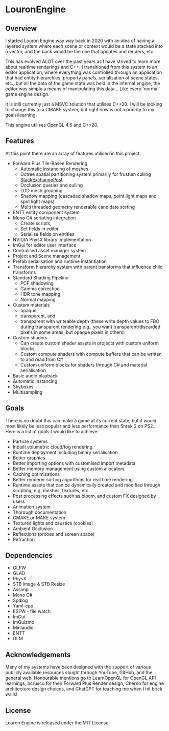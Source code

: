 # LouronEngine

## Overview

I started Louron Engine way way back in 2020 with an idea of having a layered system where each scene or context would be a state stacked into a vector, and the back would be the one that updates and renders, etc.

This has evolved ALOT over the past years as I have strived to learn more about realtime renderings and C++. I transitioned from this system to an editor application, where everything was controlled through an application that had entity hierarchies, property panels, serialisation of scene states, etc., but all the data of the game state was held in the internal engine, the editor was simply a means of manipulating this data... Like every 'normal' game engine design.

It is still currently just a MSVC solution that utilises C++20. I will be looking to change this to a CMAKE system, but right now is not a priority to my goals/learning.

This engine utilises OpenGL 4.5 and C++20.

## Features

At this point there are an array of features utilised in this project:
- Forward Plus Tile-Basee Rendering
  - Automatic instancing of meshes
  - Octree spatial partitioning system primarily for frustum culling [StackExchangePost](https://gamedev.stackexchange.com/questions/211647/octree-query-frustum-search-and-recursive-vector-inserts)
  - Occlusion queries and culling
  - LOD mesh grouping
  - Shadow mapping (cascaded shadow maps, point light maps and spot light maps)
  - Multi threaded geometry renderable candidate sorting
- ENTT entity component system
- Mono C# scripting integration
  - Create scripts, 
  - Set fields in editor
  - Serialise fields on entities
- NVIDIA PhysX library implementation
- ImGui for editor user interface
- Centralised asset manager system
- Project and Scene management
- Prefab serialisation and runtime instantiation
- Transform hierarchy system with parent transforms that influence child transforms
- Standard Shading Pipeline
  - PCF shadowing
  - Gamma correction
  - HDR tone mapping
  - Normal mapping
- Custom materials 
  - opaque, 
  - transparent, and 
  - transparent with writeable depth (these write depth values to FBO during transparent rendering e.g., you want transparent/discarded pixels in some areas, but opaque pixels in others)
- Custom shaders
  - Can create custom shader assets in projects with custom uniform blocks
  - Custom compute shaders with compute buffers that can be written to and read from C#
  - Custom uniform blocks for shaders through C# and material serialisation
- Basic audio playback
- Automatic instancing
- Skyboxes
- Multisampling

## Goals

There is no doubt this can make a game at its current state, but it would most likely be less popular and less performance than Shrek 2 on PS2... Here is a list of goals I would like to achieve:
- Particle systems
- Inbuilt volumetric cloud/fog rendering
- Runtime deployment including binary serialisation
- Better graphics
- Better importing options with customised import metadata
- Better memory management using custom allocators
- Caching optimisations
- Better renderer sorting algorithms for real time rendering
- Runtime assets that can be dynamically created and modified through scripting, e.g. meshes, textures, etc.
- Post processing effects such as bloom, and custom FX designed by users
- Animation system
- Thorough documentation
- CMAKE or MAKE system
- Textured lights and caustics (cookies)
- Ambient Occlusion
- Reflections (probes and screen space)
- Refraction

## Dependencies
- GLFW
- GLAD
- PhysX
- STB Image & STB Resize
- Assimp
- Mono C#
- Spdlog
- Yaml-cpp
- ESFW - file watch
- ImGui
- ImGuizmo
- Miniaudio
- ENTT
- GLM

## Acknowledgements

Many of my systems have been designed with the support of various publicly available resources sought through YouTube, GitHub, and the general web. Honourable mentions go to LearnOpenGL for OpenGL API learnings, bcrusco for their Forward Plus Render design, Cherno for engine architecture design choices, and ChatGPT for teaching me when I hit brick walls!

## License

Louron Engine is released under the MIT License.
